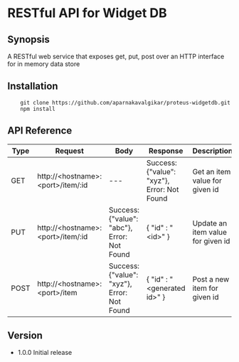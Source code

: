
RESTful API for Widget DB
=========

## Synopsis

A RESTful web service that exposes get, put, post over an HTTP interface for in memory data store


## Installation
```shell
    git clone https://github.com/aparnakavalgikar/proteus-widgetdb.git
    npm install
```

## API Reference

| Type | Request | Body | Response | Description
| --- | --- | --- | --- | --- |
| GET |  http://\<hostname\>:\<port\>/item/:id | --- | Success: {"value": "xyz"}, Error: Not Found | Get an item value for given id |
| PUT |  http://\<hostname\>:\<port\>/item/:id | Success: {"value": "abc"}, Error: Not Found  | { "id" : "\<id\>" } | Update an item value for given id |
| POST |  http://\<hostname\>:\<port\>/item | Success: {"value": "xyz"}, Error: Not Found  | { "id" : "\<generated id\>" } | Post a new item for given id |


## Version
* 1.0.0 Initial release